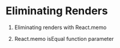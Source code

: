 # Eliminating Renders

1. Eliminating renders with React.memo

2. React.memo isEqual function parameter
